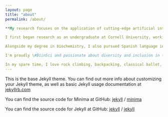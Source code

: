 ```yaml
---
layout: page
title: "about"
permalink: /about/

**My research focuses on the application of cutting-edge artificial intelligence methods in plant biology, with the aim of improving human life and sustainability.**

I first began research as an undergraduate at Cornell University, working with Georg Jander at the Boyce Thompson Intitute in Ithaca, NY. While pursuing a bachelor of arts in biochemistry, I worked in the lab and greenhouse on characterizing mutants in the benzoxazinoid pathway in maize, and characterizing pesticide uptake across maize inbred lines for my undergraduate honors thesis. However, after a summer NSF Research Experience for Undergraduates working with Robert VanBuren at Michigan State University, I knew I'd been bitten by the programming bug. I took two computer science classes my senior year and applied to graduate school in plant biology. I've since joined the [Shiu Lab](https://shiulab.github.io/) at Michigan State, where I work on machine learning interpretability in biology and domain-specific knowledge graph reasoning - check out the [projects](serenalotreck.github.io/projects) page for more info. I hope to pursue a career in which I am able to use applications of machine learning to improve sustainability and security in agriculture or biofuel feedstocks.

Alongside my degree in biochemistry, I also pursued Spanish language in my academic and personal spheres. After a stint living in Cornell University's [Language House](https://cornell.campusgroups.com/culh/home/), several undergraduate immersion courses, and a semester studying abroad in Sevilla, Spain, with the [CASA Sevilla program](https://casa.education/sevilla), I am proudly fluent in the Spanish language. I am always looking for opportunities to merge my dual academic interests, and in the past have participated in internship and coursework experiences in conservation biology and plant molecular diagnostics thatcombine scientific learning and teaching with immersive Spanish language experiences, and continue searching out academic and professional opportunities in this vein.

I'm proudly \#BiinSci and passionate about diversity and inclusion in the workplace, participating in MSU's [Alliance for Graduate Education and the Professoriate](https://grad.msu.edu/agep) (AGEP) organization, and part of [Queer In AI](https://sites.google.com/view/queer-in-ai/about?authuser=0). 

In my spare time, I love rock climbing, backpacking, classical ballet, photography, and science fiction. I split my free time between my sports, taking pictures, and looking for new female sci-fi authors to read.    
---
```

This is the base Jekyll theme. You can find out more info about customizing your Jekyll theme, as well as basic Jekyll usage documentation at [jekyllrb.com](https://jekyllrb.com/)

You can find the source code for Minima at GitHub:
[jekyll][jekyll-organization] /
[minima](https://github.com/jekyll/minima)

You can find the source code for Jekyll at GitHub:
[jekyll][jekyll-organization] /
[jekyll](https://github.com/jekyll/jekyll)


[jekyll-organization]: https://github.com/jekyll
